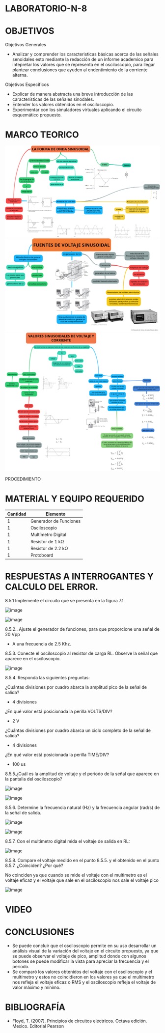 # LABORATORIO-N-8
# OBJETIVOS

Objetivos Generales

- Analizar y comprender los caracteristicas básicas acerca de las señales senoidales esto mediante la redacción de un informe academico para intepretar los valores que se representa en el osciloscopio, para llegar  plantear conclusiones que ayuden al endentimiento de la corriente alterna.

Objetivos Específicos

-	Explicar de manera abstracta una breve introducción de las características de las señales sinodales. 
-	Entender los valores obtenidos en el osciloscopio. 
-	Experimentar con los simuladores virtuales aplicando el circuito esquemático propuesto.

# MARCO TEORICO

![](https://github.com/BENLLAMIN69/LABORATORIO-N-8/blob/main/ima/ONDA%20SENOIDAL.png)
![](https://github.com/BENLLAMIN69/LABORATORIO-N-8/blob/main/ima/ONDA%20SENOIDAL%201.png)
![](https://github.com/BENLLAMIN69/LABORATORIO-N-8/blob/main/ima/ONDA%20SENOIDAL%202.png)


PROCEDIMIENTO
 
 # MATERIAL Y EQUIPO REQUERIDO
|Cantidad|Elemento|
|--------|--------|
|1|Generador de Funciones|
|1|Osciloscopio|
|1|Multímetro Digital|
|1|Resistor de 1 kΩ|
|1|Resistor de 2.2 kΩ|
|1|Protoboard|
 
# RESPUESTAS A INTERROGANTES Y CALCULO DEL ERROR.
 
8.5.1 Implemente el circuito que se presenta en la figura 7.1
 
![image](https://user-images.githubusercontent.com/93900233/153991332-22f68a18-68cf-43c8-a62e-930a99f7d01f.png)

![image](https://user-images.githubusercontent.com/93900233/153991354-2e668b51-fffe-48fe-af94-1562cfe9e224.png)

8.5.2.. Ajuste el generador de funciones, para que proporcione una señal de 20 Vpp 

- A una frecuencia de 2.5 Khz.

8.5.3. Conecte el osciloscopio al resistor de carga RL. Observe la señal que aparece en
el osciloscopio.

![image](https://user-images.githubusercontent.com/93900233/153991470-e3a9fc7c-f8c8-425c-a599-d8e1d32f2265.png)

8.5.4. Responda las siguientes preguntas:

¿Cuántas divisiones por cuadro abarca la amplitud pico de la señal de salida?

- 4 divisiones 

¿En qué valor está posicionada la perilla VOLTS/DIV? 

- 2 V

¿Cuántas divisiones por cuadro abarca un ciclo completo de la señal de salida?

- 4 divisiones 

¿En qué valor está posicionada la perilla TIME/DIV? 

- 100 us

8.5.5.¿Cuál es la amplitud de voltaje y el periodo de la señal que aparece en la pantalla
del osciloscopio?


![image](https://user-images.githubusercontent.com/93900233/153991579-c519c978-34f8-4d28-a9a0-0893cdaaac65.png)


![image](https://user-images.githubusercontent.com/93900233/153991620-59b5534e-9bbf-491e-9a3d-574dc32cc5c3.png)


8.5.6. Determine la frecuencia natural (Hz) y la frecuencia angular (rad/s) de la señal de
salida.

![image](https://user-images.githubusercontent.com/93900233/153991789-8e5b6abf-6807-4645-aab6-bb90f6df25df.png)

![image](https://user-images.githubusercontent.com/93900233/153991827-610e31c8-043e-43fd-9dc9-e17bfa7d443b.png)

8.5.7. Con el multímetro digital mida el voltaje de salida en RL: 

![image](https://user-images.githubusercontent.com/93900233/153991886-02776355-4289-4c43-9682-31323dd739cf.png)

8.5.8. Compare el voltaje medido en el punto 8.5.5. y el obtenido en el punto 8.5.7.
¿Coinciden? ¿Por qué?

No coinciden ya que cuando se mide el voltaje con el multimetro es el voltaje eficaz y el voltaje que sale en el osciloscopio nos sale el voltaje pico 

![image](https://user-images.githubusercontent.com/93900233/153993149-cefda247-040e-4a88-adaf-6b94aafe0307.png)
 

 # VIDEO
 
 # CONCLUSIONES
 
- Se puede concluir que el osciloscopio permite en su uso desarrollar un análisis visual de la variación del voltaje en el circuito propuesto, ya que se puede observar el voltaje de pico, amplitud donde con algunos botones se puede modificar la vista para apreciar la frecuencia y el periodo. 
- Se comparó los valores obtenidos del voltaje con el osciloscopio y el multímetro y estos no coincidieron en los valores ya que el multímetro nos refleja el voltaje eficaz o RMS y el osciloscopio refleja el voltaje de valor máximo y mínimo.  
 
 # BIBLIOGRAFÍA
  - Floyd, T. (2007). Principios de circuitos eléctricos. Octava edición. Mexico. Editorial Pearson
